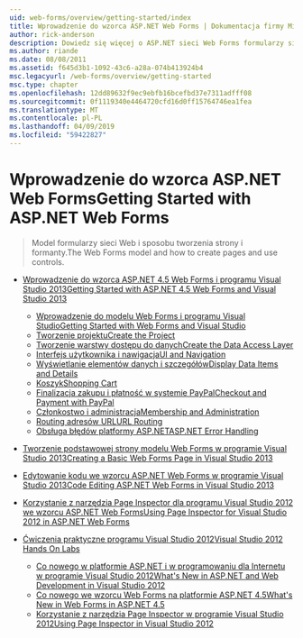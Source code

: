 ```yaml
---
uid: web-forms/overview/getting-started/index
title: Wprowadzenie do wzorca ASP.NET Web Forms | Dokumentacja firmy Microsoft
author: rick-anderson
description: Dowiedz się więcej o ASP.NET sieci Web Forms formularzy sieci Web ASP.NET umożliwia kompilacji dynamicznych witryn sieci Web przy użyciu znanego modelu przeciągania i upuszczania, oparte na zdarzeniach. Powierzchni projektowej i hund...
ms.author: riande
ms.date: 08/08/2011
ms.assetid: f645d3b1-1092-43c6-a28a-074b413924b4
msc.legacyurl: /web-forms/overview/getting-started
msc.type: chapter
ms.openlocfilehash: 12dd89632f9ec9ebfb16bcefbd37e7311adfff08
ms.sourcegitcommit: 0f1119340e4464720cfd16d0ff15764746ea1fea
ms.translationtype: MT
ms.contentlocale: pl-PL
ms.lasthandoff: 04/09/2019
ms.locfileid: "59422827"
---
```

# <a name="getting-started-with-aspnet-web-forms"></a><span data-ttu-id="b424a-104">Wprowadzenie do wzorca ASP.NET Web Forms</span><span class="sxs-lookup"><span data-stu-id="b424a-104">Getting Started with ASP.NET Web Forms</span></span>

> <span data-ttu-id="b424a-105">Model formularzy sieci Web i sposobu tworzenia strony i formanty.</span><span class="sxs-lookup"><span data-stu-id="b424a-105">The Web Forms model and how to create pages and use controls.</span></span>


- [<span data-ttu-id="b424a-106">Wprowadzenie do wzorca ASP.NET 4.5 Web Forms i programu Visual Studio 2013</span><span class="sxs-lookup"><span data-stu-id="b424a-106">Getting Started with ASP.NET 4.5 Web Forms and Visual Studio 2013</span></span>](getting-started-with-aspnet-45-web-forms/index.md)

    - [<span data-ttu-id="b424a-107">Wprowadzenie do modelu Web Forms i programu Visual Studio</span><span class="sxs-lookup"><span data-stu-id="b424a-107">Getting Started with Web Forms and Visual Studio</span></span>](getting-started-with-aspnet-45-web-forms/introduction-and-overview.md)
    - [<span data-ttu-id="b424a-108">Tworzenie projektu</span><span class="sxs-lookup"><span data-stu-id="b424a-108">Create the Project</span></span>](getting-started-with-aspnet-45-web-forms/create-the-project.md)
    - [<span data-ttu-id="b424a-109">Tworzenie warstwy dostępu do danych</span><span class="sxs-lookup"><span data-stu-id="b424a-109">Create the Data Access Layer</span></span>](getting-started-with-aspnet-45-web-forms/create_the_data_access_layer.md)
    - [<span data-ttu-id="b424a-110">Interfejs użytkownika i nawigacja</span><span class="sxs-lookup"><span data-stu-id="b424a-110">UI and Navigation</span></span>](getting-started-with-aspnet-45-web-forms/ui_and_navigation.md)
    - [<span data-ttu-id="b424a-111">Wyświetlanie elementów danych i szczegółów</span><span class="sxs-lookup"><span data-stu-id="b424a-111">Display Data Items and Details</span></span>](getting-started-with-aspnet-45-web-forms/display_data_items_and_details.md)
    - [<span data-ttu-id="b424a-112">Koszyk</span><span class="sxs-lookup"><span data-stu-id="b424a-112">Shopping Cart</span></span>](getting-started-with-aspnet-45-web-forms/shopping-cart.md)
    - [<span data-ttu-id="b424a-113">Finalizacja zakupu i płatność w systemie PayPal</span><span class="sxs-lookup"><span data-stu-id="b424a-113">Checkout and Payment with PayPal</span></span>](getting-started-with-aspnet-45-web-forms/checkout-and-payment-with-paypal.md)
    - [<span data-ttu-id="b424a-114">Członkostwo i administracja</span><span class="sxs-lookup"><span data-stu-id="b424a-114">Membership and Administration</span></span>](getting-started-with-aspnet-45-web-forms/membership-and-administration.md)
    - [<span data-ttu-id="b424a-115">Routing adresów URL</span><span class="sxs-lookup"><span data-stu-id="b424a-115">URL Routing</span></span>](getting-started-with-aspnet-45-web-forms/url-routing.md)
    - [<span data-ttu-id="b424a-116">Obsługa błędów platformy ASP.NET</span><span class="sxs-lookup"><span data-stu-id="b424a-116">ASP.NET Error Handling</span></span>](getting-started-with-aspnet-45-web-forms/aspnet-error-handling.md)
- [<span data-ttu-id="b424a-117">Tworzenie podstawowej strony modelu Web Forms w programie Visual Studio 2013</span><span class="sxs-lookup"><span data-stu-id="b424a-117">Creating a Basic Web Forms Page in Visual Studio 2013</span></span>](creating-a-basic-web-forms-page.md)
- [<span data-ttu-id="b424a-118">Edytowanie kodu we wzorcu ASP.NET Web Forms w programie Visual Studio 2013</span><span class="sxs-lookup"><span data-stu-id="b424a-118">Code Editing ASP.NET Web Forms in Visual Studio 2013</span></span>](code-editing-in-web-forms-pages.md)
- [<span data-ttu-id="b424a-119">Korzystanie z narzędzia Page Inspector dla programu Visual Studio 2012 we wzorcu ASP.NET Web Forms</span><span class="sxs-lookup"><span data-stu-id="b424a-119">Using Page Inspector for Visual Studio 2012 in ASP.NET Web Forms</span></span>](using-page-inspector-in-a-visual-studio-11-beta-web-forms-project.md)
- [<span data-ttu-id="b424a-120">Ćwiczenia praktyczne programu Visual Studio 2012</span><span class="sxs-lookup"><span data-stu-id="b424a-120">Visual Studio 2012 Hands On Labs</span></span>](hands-on-labs/index.md)

    - [<span data-ttu-id="b424a-121">Co nowego w platformie ASP.NET i w programowaniu dla Internetu w programie Visual Studio 2012</span><span class="sxs-lookup"><span data-stu-id="b424a-121">What's New in ASP.NET and Web Development in Visual Studio 2012</span></span>](hands-on-labs/whats-new-in-aspnet-and-web-development-in-visual-studio-2012.md)
    - [<span data-ttu-id="b424a-122">Co nowego we wzorcu Web Forms na platformie ASP.NET 4.5</span><span class="sxs-lookup"><span data-stu-id="b424a-122">What's New in Web Forms in ASP.NET 4.5</span></span>](hands-on-labs/whats-new-in-web-forms-in-aspnet-45.md)
    - [<span data-ttu-id="b424a-123">Korzystanie z narzędzia Page Inspector w programie Visual Studio 2012</span><span class="sxs-lookup"><span data-stu-id="b424a-123">Using Page Inspector in Visual Studio 2012</span></span>](hands-on-labs/using-page-inspector-in-visual-studio-2012.md)
